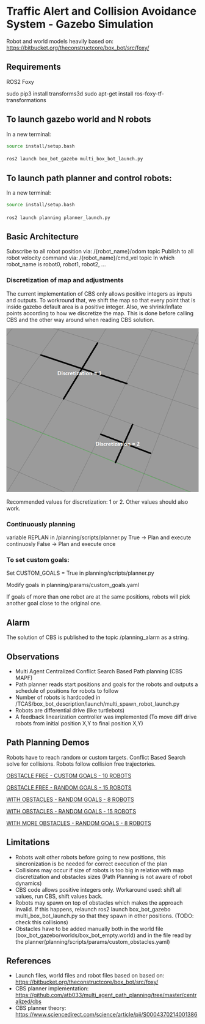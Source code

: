 # Traffic Alert and Collision Avoidance System - Gazebo Simulation

Robot and world models heavily based on: https://bitbucket.org/theconstructcore/box_bot/src/foxy/

## Requirements

ROS2 Foxy

sudo pip3 install transforms3d
sudo apt-get install ros-foxy-tf-transformations

## To launch gazebo world and N robots

In a new terminal:
```sh
source install/setup.bash

ros2 launch box_bot_gazebo multi_box_bot_launch.py
```

## To launch path planner and control robots:

In a new terminal:

```sh
source install/setup.bash

ros2 launch planning planner_launch.py
```

## Basic Architecture

Subscribe to all robot position via: /{robot_name}/odom topic
Publish to all robot velocity command via: /{robot_name}/cmd_vel topic
In which robot_name is robot0, robot1, robot2, ...

### Discretization of map and adjustments

The current implementation of CBS only allows positive integers as inputs and outputs. To workround that, we shift the map so that every point that is inside gazebo default area is a positive integer. Also, we shrink/inflate points according to how we discretize the map. This is done before calling CBS and the other way around when reading CBS solution.

![Map discretization](discretization.png)

Recommended values for discretization: 1 or 2. Other values should also work.


### Continuously planning

variable REPLAN in /planning/scripts/planner.py
True -> Plan and execute continuosly 
False -> Plan and execute once

### To set custom goals:

Set CUSTOM_GOALS = True in planning/scripts/planner.py

Modify goals in planning/params/custom_goals.yaml

If goals of more than one robot are at the same positions, robots will pick another goal close to the original one.

## Alarm

The solution of CBS is published to the topic /planning_alarm as a string.

## Observations

- Multi Agent Centralized Conflict Search Based Path planning (CBS MAPF) 
- Path planner reads start positions and goals for the robots and outputs a schedule of positions for robots to follow
- Number of robots is hardcoded in /TCAS/box_bot_description/launch/multi_spawn_robot_launch.py
- Robots are differential drive (like turtlebots)
- A feedback linearization controller was implemented (To move diff drive robots from initial position X,Y to final position X,Y)

## Path Planning Demos

Robots have to reach random or custom targets. Conflict Based Search solve for collisions. Robots follow collision free trajectories.

[OBSTACLE FREE - CUSTOM GOALS - 10 ROBOTS](https://youtu.be/oolDAnwFhWY)

[OBSTACLE FREE - RANDOM GOALS - 15 ROBOTS](https://youtu.be/EQ7SeHiKW7A)

[WITH OBSTACLES - RANDOM GOALS - 8 ROBOTS](https://youtu.be/HCOMOpOvJdI)

[WITH OBSTACLES - RANDOM GOALS - 15 ROBOTS](https://youtu.be/qwxTIXPNZy4)

[WITH MORE OBSTACLES - RANDOM GOALS - 8 ROBOTS](https://youtu.be/rtTe340uOhU)

## Limitations

- Robots wait other robots before going to new positions, this sincronization is be needed for correct execution of the plan
- Collisions may occur if size of robots is too big in relation with map discretization and obstacles sizes (Path Planning is not aware of robot dynamics)
- CBS code allows positive integers only. Workaround used: shift all values, run CBS, shift values back.
- Robots may spawn on top of obstacles which makes the approach invalid. If this happens, relaunch ros2 launch box_bot_gazebo multi_box_bot_launch.py so that they spawn in other positions. (TODO: check this collisions)
- Obstacles have to be added manually both in the world file (box_bot_gazebo/worlds/box_bot_empty.world) and in the file read by the planner(planning/scripts/params/custom_obstacles.yaml)

## References

- Launch files, world files and robot files based on based on: https://bitbucket.org/theconstructcore/box_bot/src/foxy/
- CBS planner implementation: https://github.com/atb033/multi_agent_path_planning/tree/master/centralized/cbs
- CBS planner theory: https://www.sciencedirect.com/science/article/pii/S0004370214001386